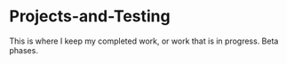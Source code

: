 # Projects-and-Testing
This is where I keep my completed work, or work that is in progress. Beta phases.
